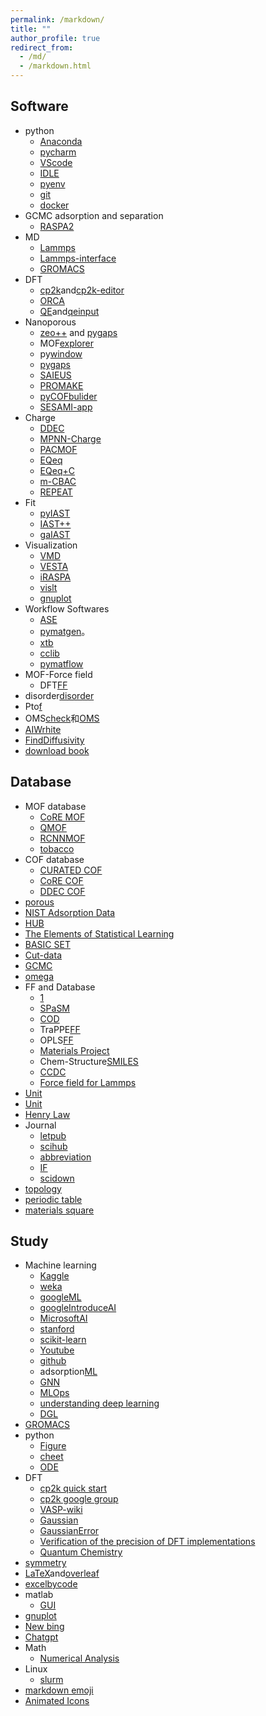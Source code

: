```yaml
---
permalink: /markdown/
title: ""
author_profile: true
redirect_from: 
  - /md/
  - /markdown.html
---
```


## Software          
* python
  * [Anaconda](https://www.anaconda.com/)
  * [pycharm](https://www.jetbrains.com/pycharm/)
  * [VScode](https://code.visualstudio.com/)                                               
  * [IDLE](https://www.python.org/)   
  * [pyenv](https://github.com/pyenv/pyenv)                                      
  * [git](https://git-scm.com/ "git")                        
  * [docker](https://www.docker.com/)                            
* GCMC adsorption and separation
  * [RASPA2](https://github.com/iRASPA/RASPA2)             
* MD
  * [Lammps](https://lammps.sandia.gov/)                                                             
  * [Lammps-interface](https://github.com/peteboyd/lammps_interface/)        
  * [GROMACS](http://www.gromacs.org/)
* DFT
  * [cp2k](https://www.cp2k.org/ "cp2k")and[cp2k-editor](https://github.com/avishart/CP2K_Editor/)          
  * [ORCA](https://orcaforum.kofo.mpg.de/app.php/portal)      
  * [QE](https://www.quantum-espresso.org/)and[qeinput](https://www.materialscloud.org/work/tools/qeinputgenerator)            
* Nanoporous
  * [zeo++](http://www.zeoplusplus.org/)  and [pygaps](https://pygaps.readthedocs.io/en/master/)   
  * MOF[explorer](http://mausdin.github.io/MOFsite/mofPage.html)   
  * py[window](https://github.com/JelfsMaterialsGroup/pywindow)    
  * [pygaps](https://github.com/pauliacomi/pygaps)                           
  * [SAIEUS](http://www.nldft.com/download/)
  * [PROMAKE](https://github.com/sxm13/PORMAKE)
  * [pyCOFbulider](https://github.com/sxm13/pyCOFBuilder)                                         
  * [SESAMI-app](https://sesami-web.org/)                                        
* Charge
  * [DDEC](https://sourceforge.net/projects/ddec/)
  * [MPNN-Charge](https://github.com/SimonEnsemble/mpn_charges)
  * [PACMOF](https://github.com/snurr-group/pacmof)                                                        
  * [EQeq](https://github.com/numat/EQeq)
  * [EQeq+C](https://pubs.acs.org/doi/10.1021/acs.jctc.5b00037)
  * [m-CBAC](https://pubs.acs.org/doi/10.1021/acs.jpcc.0c01524)
  * [REPEAT](https://github.com/uowoolab/REPEAT-Assigner)                              
* Fit
  * [pyIAST](https://github.com/CorySimon/pyIAST/)            
  * [IAST++](https://sangwon91.github.io/IASTpp/)      
  * [gaIAST](https://github.com/salrodgom/gaiast)              
* Visualization             
  * [VMD](https://www.ks.uiuc.edu/Research/vmd/)      
  * [VESTA](https://jp-minerals.org/vesta/en/)  
  * [iRASPA](https://iraspa.org/)                  
  * [vislt](https://wci.llnl.gov/simulation/computer-codes/visit/executables)                                  
  * [gnuplot](http://lowrank.net/gnuplot/index-e.html)                                                 
* Workflow Softwares     
  * [ASE](https://wiki.fysik.dtu.dk/ase/index.html)                  
  * [pymatgen](https://pymatgen.org/)。                  
  * [xtb](https://xtb-docs.readthedocs.io/en/latest/contents.html)                  
  * [cclib](https://cclib.github.io/ "cclib")  
  * [pymatflow](https://pymatflow.readthedocs.io/en/latest/index.html)
* MOF-Force field
  * DFT[FF](https://github.com/molmod/QuickFF)          
* disorder[disorder](https://github.com/jichunlian/disorder)       
* Pto[f](https://github.com/sxm13/ZGBshenxiaomoCV.github.io/tree/main/files/fugacity)                          
* OMS[check](https://github.com/kjappelbaum/mofchecker)和[OMS](https://github.com/emmhald/open_metal_detector)                     
* [AIWrhite](https://chat.openai.com/chat)
* [FindDiffusivity](https://openpnm.org/examples/applications/effective_diffusivity_and_tortuosity.html)
* [download book](https://libgen.is/)                                                          
 
## Database         
* MOF database
  * [CoRE MOF](https://zenodo.org/record/3677685#.X8uDkrniuUl)                          
  * [QMOF](https://github.com/arosen93/QMOF)
  * [RCNNMOF](https://globalscience.berkeley.edu/database)                   
  * [tobacco](https://github.com/tobacco-mofs/tobacco_3.0)     
* COF database                                           
  * [CURATED COF](https://github.com/danieleongari/CURATED-COFs)                 
  * [CoRE COF](https://github.com/core-cof/CoRE-COF-Database)                          
  * [DDEC COF](https://www.materialscloud.org/discover/curated-cofs#mcloudHeader)                       
* [porous](https://github.com/SimonEnsemble/porous-material-AI-gym)                                
* [NIST Adsorption Data](https://adsorption.nist.gov/index.php#home)    
* [HUB](https://datahub.hymarc.org/dataset)                                  
* [The Elements of Statistical Learning](https://web.stanford.edu/~hastie/ElemStatLearn/)
* [BASIC SET](https://www.basissetexchange.org/)                   
* [Cut-data](https://apps.automeris.io/wpd/)                                                  
* [GCMC](https://www.eng.buffalo.edu/~kofke/ce530/Lectures/Lecture22/sld002.htm)        
* [omega](http://www.ap1700.com/ShowWord33.htm)     
* FF and Database
  * [1](https://www.ctcms.nist.gov/potentials/)
  * [SPaSM](https://spasmmini.weebly.com/potentials.html)
  * [COD](http://www.crystallography.net/cod/search.html)
  * TraPPE[FF](http://trappe.oit.umn.edu/)                       
  * OPLS[FF](http://zarbi.chem.yale.edu/ligpargen/)                                                                  
  * [Materials Project](https://materialsproject.org/)              
  * Chem-Structure[SMILES](http://www.chemexper.com/)                                            
  * [CCDC](https://www.ccdc.cam.ac.uk/)                        
  * [Force field for Lammps](https://openkim.org/)                              
* [Unit](https://www.colby.edu/chemistry/PChem/Hartree.html)
* [Unit](http://wild.life.nctu.edu.tw/class/common/energy-unit-conv-table.html)
* [Henry Law](https://www.henrys-law.org/henry/)                                                          
* Journal      
  * [letpub](http://www.letpub.com.cn/index.php?page=journalapp&view=search)     
  * [scihub](https://tool.yovisun.com/scihub/)  
  * [abbreviation](https://cassi.cas.org/search.jsp)     
  * [IF](https://jcr.clarivate.com/jcr/home?app=jcr&Init=Yes&authCode=null&SrcApp=IC2LS)
  * [scidown](https://www.scidown.cn/)                               
* [topology](http://rcsr.anu.edu.au/nets)
* [periodic table](https://ptable.com/#%E6%80%A7%E8%B4%A8)
* [materials square](https://www.materialssquare.com/blog?category=simulation-tip&language=en)          
                       
## Study           
* Machine learning
  * [Kaggle](https://www.kaggle.com/)
  * [weka](https://waikato.github.io/weka-wiki/)                       
  * [googleML](https://developers.google.com/machine-learning/crash-course)
  * [googleIntroduceAI](https://www.cloudskillsboost.google/course_templates/536)
  * [MicrosoftAI](https://www.microsoft.com/en-us/research/blog/distributional-graphormer-toward-equilibrium-distribution-prediction-for-molecular-systems/)                
  * [stanford](https://www.coursera.org/learn/machine-learning?)             
  * [scikit-learn](https://scikit-learn.org/stable/index.html)             
  * [Youtube](http://speech.ee.ntu.edu.tw/~tlkagk/courses_ML20.html)                          
  * [github](https://github.com/nndl)
  * adsorption[ML](https://ann20-aiche.ipostersessions.com/default.aspx?s=77-31-78-3F-38-F6-7E-22-83-07-0E-35-DF-70-41-E6)
  * [GNN](https://distill.pub/2021/gnn-intro/)                                                             
  * [MLOps](https://github.com/visenger/awesome-mlops)
  * [understanding deep learning](https://udlbook.github.io/udlbook/)
  * [DGL](https://docs.dgl.ai/guide_cn/graph-feature.html)                                                    
* [GROMACS](https://jerkwin.github.io/9999/10/31/GROMACS%E4%B8%AD%E6%96%87%E6%95%99%E7%A8%8B/)                 
* python             
  * [Figure](https://www.machinelearningplus.com/plots/top-50-matplotlib-visualizations-the-master-plots-python/)  
  * [cheet](https://github.com/matplotlib/cheatsheets)
  * [ODE](https://ulissigroup.cheme.cmu.edu/F22-06-325/intro.html)                                             
* DFT                
  * [cp2k quick start](https://www.cnblogs.com/Shine-JK/p/10988556.html)               
  * [cp2k google group](https://groups.google.com/g/cp2k)
  * [VASP-wiki](https://www.vasp.at/wiki/index.php/Category:VASP6)                                        
  * [Gaussian](https://expchem3.com/)                           
  * [GaussianError](https://docs.alliancecan.ca/wiki/Gaussian_error_messages)
  * [Verification of the precision of DFT implementations](https://acwf-verification.materialscloud.org/)
  * [Quantum Chemistry](https://simons.hec.utah.edu/NewUndergradBook/TableofContents.html)                     
* [symmetry](http://xrayweb.chem.ou.edu/notes/symmetry.html#crystal)                                  
* [LaTeX](https://www.tablesgenerator.com/latex_tables)and[overleaf](https://www.overleaf.com/project#)        
* [excelbycode](https://techcommunity.microsoft.com/t5/excel-blog/announcing-python-in-excel-combining-the-power-of-python-and-the/ba-p/3893439)
* matlab
  * [GUI](https://matlabacademy.mathworks.com/kr/details/app-building-onramp/orab)
* [gnuplot](http://lowrank.net/gnuplot/index-e.html)                                                           
* [New bing](https://www.bing.com/search?form=MY0291&OCID=MY0291&q=Bing+AI&showconv=1)                         
* [Chatgpt](https://chat.openai.com/)
* Math
  * [Numerical Analysis](https://ocw.mit.edu/courses/2-993j-introduction-to-numerical-analysis-for-engineering-13-002j-spring-2005/pages/calendar/)      
* Linux                                  
  * [slurm](extension://bfdogplmndidlpjfhoijckpakkdjkkil/pdf/viewer.html?file=http%3A%2F%2Fhmli.ustc.edu.cn%2Fdoc%2Fuserguide%2Fslurm-userguide.pdf)
* [markdown emoji](https://www.webfx.com/tools/emoji-cheat-sheet/)
* [Animated Icons](https://www.flaticon.com/animated-icons)                                
                                                                                                 
